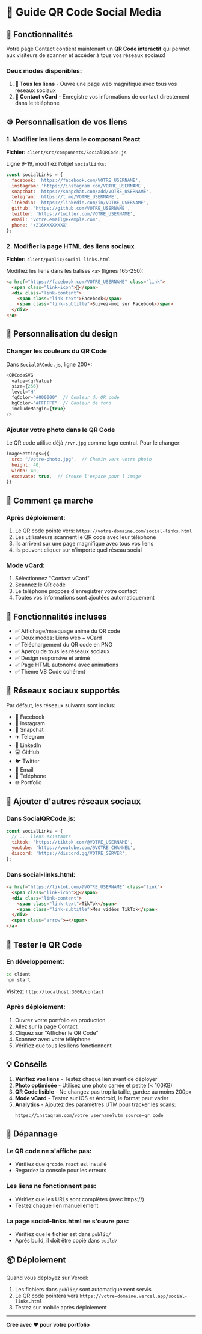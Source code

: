 # 📱 Guide QR Code Social Media

## 🎯 Fonctionnalités

Votre page Contact contient maintenant un **QR Code interactif** qui permet aux visiteurs de scanner et accéder à tous vos réseaux sociaux!

### Deux modes disponibles:

1. **🔗 Tous les liens** - Ouvre une page web magnifique avec tous vos réseaux sociaux
2. **👤 Contact vCard** - Enregistre vos informations de contact directement dans le téléphone

## ⚙️ Personnalisation de vos liens

### 1. Modifier les liens dans le composant React

**Fichier:** `client/src/components/SocialQRCode.js`

Ligne 9-19, modifiez l'objet `socialLinks`:

```javascript
const socialLinks = {
  facebook: 'https://facebook.com/VOTRE_USERNAME',
  instagram: 'https://instagram.com/VOTRE_USERNAME',
  snapchat: 'https://snapchat.com/add/VOTRE_USERNAME',
  telegram: 'https://t.me/VOTRE_USERNAME',
  linkedin: 'https://linkedin.com/in/VOTRE_USERNAME',
  github: 'https://github.com/VOTRE_USERNAME',
  twitter: 'https://twitter.com/VOTRE_USERNAME',
  email: 'votre.email@exemple.com',
  phone: '+216XXXXXXXX'
};
```

### 2. Modifier la page HTML des liens sociaux

**Fichier:** `client/public/social-links.html`

Modifiez les liens dans les balises `<a>` (lignes 165-250):

```html
<a href="https://facebook.com/VOTRE_USERNAME" class="link">
  <span class="link-icon">📘</span>
  <div class="link-content">
    <span class="link-text">Facebook</span>
    <span class="link-subtitle">Suivez-moi sur Facebook</span>
  </div>
</a>
```

## 🎨 Personnalisation du design

### Changer les couleurs du QR Code

Dans `SocialQRCode.js`, ligne 200+:

```javascript
<QRCodeSVG
  value={qrValue}
  size={256}
  level="H"
  fgColor="#000000"  // Couleur du QR code
  bgColor="#FFFFFF"  // Couleur de fond
  includeMargin={true}
/>
```

### Ajouter votre photo dans le QR Code

Le QR code utilise déjà `/rvn.jpg` comme logo central. Pour le changer:

```javascript
imageSettings={{
  src: "/votre-photo.jpg",  // Chemin vers votre photo
  height: 40,
  width: 40,
  excavate: true,  // Creuse l'espace pour l'image
}}
```

## 📱 Comment ça marche

### Après déploiement:

1. Le QR code pointe vers: `https://votre-domaine.com/social-links.html`
2. Les utilisateurs scannent le QR code avec leur téléphone
3. Ils arrivent sur une page magnifique avec tous vos liens
4. Ils peuvent cliquer sur n'importe quel réseau social

### Mode vCard:

1. Sélectionnez "Contact vCard"
2. Scannez le QR code
3. Le téléphone propose d'enregistrer votre contact
4. Toutes vos informations sont ajoutées automatiquement

## 🚀 Fonctionnalités incluses

- ✅ Affichage/masquage animé du QR code
- ✅ Deux modes: Liens web + vCard
- ✅ Téléchargement du QR code en PNG
- ✅ Aperçu de tous les réseaux sociaux
- ✅ Design responsive et animé
- ✅ Page HTML autonome avec animations
- ✅ Thème VS Code cohérent

## 📝 Réseaux sociaux supportés

Par défaut, les réseaux suivants sont inclus:

- 📘 Facebook
- 📸 Instagram
- 👻 Snapchat
- ✈️ Telegram
- 💼 LinkedIn
- 💻 GitHub
- 🐦 Twitter
- 📧 Email
- 📱 Téléphone
- 🌐 Portfolio

## 🔧 Ajouter d'autres réseaux sociaux

### Dans SocialQRCode.js:

```javascript
const socialLinks = {
  // ... liens existants
  tiktok: 'https://tiktok.com/@VOTRE_USERNAME',
  youtube: 'https://youtube.com/@VOTRE_CHANNEL',
  discord: 'https://discord.gg/VOTRE_SERVER',
};
```

### Dans social-links.html:

```html
<a href="https://tiktok.com/@VOTRE_USERNAME" class="link">
  <span class="link-icon">🎵</span>
  <div class="link-content">
    <span class="link-text">TikTok</span>
    <span class="link-subtitle">Mes vidéos TikTok</span>
  </div>
  <span class="arrow">→</span>
</a>
```

## 🎯 Tester le QR Code

### En développement:
```bash
cd client
npm start
```

Visitez: `http://localhost:3000/contact`

### Après déploiement:

1. Ouvrez votre portfolio en production
2. Allez sur la page Contact
3. Cliquez sur "Afficher le QR Code"
4. Scannez avec votre téléphone
5. Vérifiez que tous les liens fonctionnent

## 💡 Conseils

1. **Vérifiez vos liens** - Testez chaque lien avant de déployer
2. **Photo optimisée** - Utilisez une photo carrée et petite (< 100KB)
3. **QR Code lisible** - Ne changez pas trop la taille, gardez au moins 200px
4. **Mode vCard** - Testez sur iOS et Android, le format peut varier
5. **Analytics** - Ajoutez des paramètres UTM pour tracker les scans:
   ```
   https://instagram.com/votre_username?utm_source=qr_code
   ```

## 🐛 Dépannage

### Le QR code ne s'affiche pas:
- Vérifiez que `qrcode.react` est installé
- Regardez la console pour les erreurs

### Les liens ne fonctionnent pas:
- Vérifiez que les URLs sont complètes (avec https://)
- Testez chaque lien manuellement

### La page social-links.html ne s'ouvre pas:
- Vérifiez que le fichier est dans `public/`
- Après build, il doit être copié dans `build/`

## 📦 Déploiement

Quand vous déployez sur Vercel:

1. Les fichiers dans `public/` sont automatiquement servis
2. Le QR code pointera vers `https://votre-domaine.vercel.app/social-links.html`
3. Testez sur mobile après déploiement

---

**Créé avec ❤️ pour votre portfolio**
